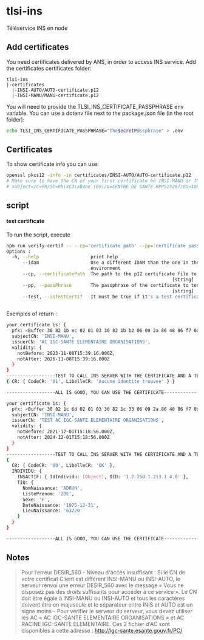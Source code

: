 # tlsi-ins

Téléservice INS en node

## Add certificates

You need certificates delivered by ANS, in order to access INS service.
Add the certificates certificates folder:

```
tlsi-ins
|-certificates
  |-INSI-AUTO/AUTO-certificate.p12
  |-INSI-MANU/MANU-certificate.p12
```

You will need to provide the TLSI_INS_CERTIFICATE_PASSPHRASE env variable.
You can use a dotenv file next to the package.json file (in the root folder):

```sh
echo TLSI_INS_CERTIFICATE_PASSPHRASE="The$ecretP@ssphrase" > .env
```

## Certificates

To show certificate info you can use:

```sh
openssl pkcs12 -info -in certificates/INSI-AUTO/AUTO-certificate.p12
# Make sure to have the CN of your first certificate be INSI-MANU or INSI-AUTO or you might run into DESIR_560
# subject=/C=FR/ST=Rh\xC3\xB4ne (69)/O=CENTRE DE SANTE RPPS15287/OU=10B0152872/CN=Padoa
```

## script
#### test certificate
To run the script, execute

```sh
npm run verify-certif -- --cp='certificate path' --pp='certificate passphrase' --test=false --idam='idam'
Options :
  -h, --help                   print help                              [boolean]
      --idam                   Use a different IDAM than the one in the
                               environment                              [string]
      --cp, --certificatePath  The path to the p12 certificate file to test
                                                             [string] [required]
      --pp, --passPhrase       The passphrase of the certificate to test
                                                             [string] [required]
      --test, --isTestCertif   It must be true if it's a test certificate
                                                                       [boolean]
```

Exemples of return :

```sh
your certificate is: {
  pfx: <Buffer 30 82 1b ec 02 01 03 30 82 1b b2 06 09 2a 86 48 86 f7 0d 01 07 01 a0 82 1b a3 04 82 1b 9f 30 82 1b 9b 30 82 16 52 06 09 2a 86 48 86 f7 0d 01 07 01 a0 ... 7102 more bytes>,
  subjectCN: 'INSI-MANU',
  issuerCN: 'AC IGC-SANTE ELEMENTAIRE ORGANISATIONS',
  validity: {
    notBefore: 2023-11-08T15:39:16.000Z,
    notAfter: 2026-11-08T15:39:16.000Z
  }
}
------------------TEST TO CALL INS SERVER WITH THE CERTIFICATE AND A TEST USER------------------
{ CR: { CodeCR: '01', LibelleCR: 'Aucune identite trouvee' } }

------------------ALL IS GOOD, YOU CAN USE THE CERTIFICATE------------------
```

```sh
your certificate is: {
  pfx: <Buffer 30 82 1c 6d 02 01 03 30 82 1c 33 06 09 2a 86 48 86 f7 0d 01 07 01 a0 82 1c 24 04 82 1c 20 30 82 1c 1c 30 82 16 d3 06 09 2a 86 48 86 f7 0d 01 07 01 a0 ... 7231 more bytes>,
  subjectCN: 'INSI-MANU',
  issuerCN: 'TEST AC IGC-SANTE ELEMENTAIRE ORGANISATIONS',
  validity: {
    notBefore: 2021-12-01T15:18:56.000Z,
    notAfter: 2024-12-01T15:18:56.000Z
  }
}
------------------TEST TO CALL INS SERVER WITH THE CERTIFICATE AND A TEST USER------------------
{
  CR: { CodeCR: '00', LibelleCR: 'OK' },
  INDIVIDU: {
    INSACTIF: { IdIndividu: [Object], OID: '1.2.250.1.213.1.4.8' },
    TIQ: {
      NomNaissance: 'ADRUN',
      ListePrenom: 'ZOE',
      Sexe: 'F',
      DateNaissance: '1975-12-31',
      LieuNaissance: '63220'
    }
  }
}

------------------ALL IS GOOD, YOU CAN USE THE CERTIFICATE------------------
```

## Notes

> Pour l’erreur DESIR_560 - Niveau d'accès insuffisant : Si le CN de votre certificat Client est différent INSI-MANU ou INSI-AUTO, le serveur renvoi une erreur DESIR_560 avec le message « Vous ne disposez pas des droits suffisants pour accéder à ce service ». Le CN doit être égale à INSI-MANU ou INSI-AUTO et tous les caractères doivent être en majuscule et le séparateur entre INIS et AUTO est un signe moins -
> Pour vérifier le serveur du serveur, vous devez utiliser les AC « AC IGC-SANTE ELEMENTAIRE ORGANISATIONS » et AC RACINE IGC-SANTE ELEMENTAIRE. Ces 2 fichier d'AC sont disponibles à cette adresse : http://igc-sante.esante.gouv.fr/PC/
